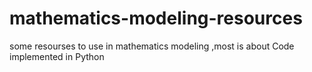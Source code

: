 # mathematics-modeling-resources
some resourses to use in mathematics modeling ,most is about Code implemented in Python
